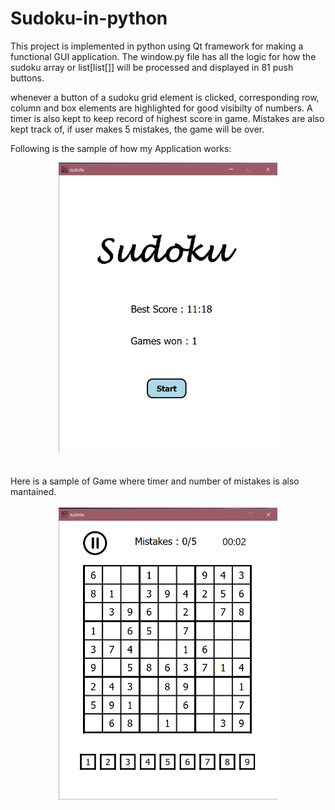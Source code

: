 # Sudoku-in-python

This project is implemented in python using Qt framework for making a functional GUI application. The window.py file has all the logic for how the sudoku array or list[list[]] will be processed and displayed in 81 push buttons. 

whenever a button of a sudoku grid element is clicked, corresponding row, column and box elements are highlighted for good visibilty of numbers. A timer is also kept to keep record of highest score in game. Mistakes are also kept track of, if user makes 5 mistakes, the game will be over. 

Following is the sample of how my Application works: 

<div align="center">
  <img src="menu.png" width="350" title="Menu">
</div>
<br>
<br>
Here is a sample of Game where timer and number of mistakes is also mantained. 
<br>
<br>

<div align="center">
  <img src="inGame.png" width="350" alt="">
</div>
